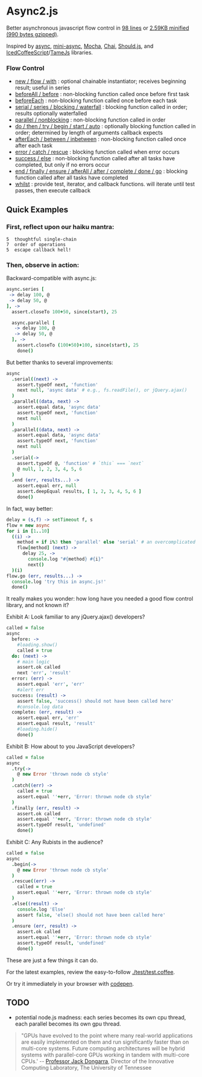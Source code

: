 # Async2.js

Better asynchronous javascript flow control in [98 lines](https://github.com/mikesmullin/async2/blob/stable/js/async2.js) or [2.59KB minified (990 bytes gzipped)](https://raw.github.com/mikesmullin/async2/stable/js/async2.min.js).

Inspired by [async](https://github.com/caolan/async),
[mini-async](https://github.com/mikesmullin/mini-async),
[Mocha](https://github.com/visionmedia/mocha),
[Chai](https://github.com/chaijs/chai),
[Should.js](https://github.com/visionmedia/should.js/), and
[IcedCoffeeScript](http://maxtaco.github.com/coffee-script/)/[TameJs](http://tamejs.org/)
libraries.

### Flow Control

* [new / flow / with](#find-examples-in-the-tests) : optional chainable instantiator; receives beginning result; useful in series
* [beforeAll / before](#find-examples-in-the-tests) : non-blocking function called once before first task
* [beforeEach](#find-examples-in-the-tests) : non-blocking function called once before each task
* [serial / series / blocking / waterfall](#find-examples-in-the-tests) : blocking function called in order; results optionally waterfalled
* [parallel / nonblocking](#find-examples-in-the-tests) : non-blocking function called in order
* [do / then / try / begin / start / auto](#find-examples-in-the-tests) : optionally blocking function called in order; determined by length of arguments callback expects
* [afterEach / between / inbetween](#find-examples-in-the-tests) : non-blocking function called once after each task
* [error / catch / rescue](#find-examples-in-the-tests) : blocking function called when error occurs
* [success / else](#find-examples-in-the-tests) : non-blocking function called after all tasks have completed, but only if no errors occur
* [end / finally / ensure / afterAll / after / complete / done / go](#find-examples-in-the-tests) : blocking function called after all tasks have completed
* [whilst](#find-examples-in-the-tests) : provide test, iterator, and callback functions. will iterate until test passes, then execute callback

## Quick Examples

### First, reflect upon our haiku mantra:

    5  thoughtful single-chain
    7  order of operations
    5  escape callback hell!

<a name="find-examples-in-the-tests" />

### Then, observe in action:

Backward-compatible with async.js:

```coffeescript
async.series [
 -> delay 100, @
 -> delay 50, @
], ->
  assert.closeTo 100+50, since(start), 25

  async.parallel [
   -> delay 100, @
   -> delay 50, @
  ], ->
    assert.closeTo (100+50)+100, since(start), 25
    done()
```

But better thanks to several improvements:

```coffeescript
async
  .serial((next) ->
    assert.typeOf next, 'function'
    next null, 'async data' # e.g., fs.readFile(), or jQuery.ajax()
  )
  .parallel((data, next) ->
    assert.equal data, 'async data'
    assert.typeOf next, 'function'
    next null
  )
  .parallel((data, next) ->
    assert.equal data, 'async data'
    assert.typeOf next, 'function'
    next null
  )
  .serial(->
    assert.typeOf @, 'function' # `this` === `next`
    @ null, 1, 2, 3, 4, 5, 6
  )
  .end (err, results...) ->
    assert.equal err, null
    assert.deepEqual results, [ 1, 2, 3, 4, 5, 6 ]
    done()
```

In fact, way better:

```coffeescript
delay = (s,f) -> setTimeout f, s
flow = new async
for i in [1..10]
  ((i) ->
    method = if i%3 then 'parallel' else 'serial' # an overcomplicated display of flexibility
    flow[method] (next) ->
      delay 25, ->
        console.log "#{method} #{i}"
        next()
  )(i)
flow.go (err, results...) ->
  console.log 'try this in async.js!'
  done()
```

It really makes you wonder: how long have you needed a good flow control library, and not known it?

Exhibit A: Look familiar to any jQuery.ajax() developers?

```coffeescript
called = false
async
  before: ->
    #loading.show()
    called = true
  do: (next) ->
    # main logic
    assert.ok called
    next 'err', 'result'
  error: (err) ->
    assert.equal 'err', 'err'
    #alert err
  success: (result) ->
    assert false, 'success() should not have been called here'
    #console.log data
  complete: (err, result) ->
    assert.equal err, 'err'
    assert.equal result, 'result'
    #loading.hide()
    done()
```

Exhibit B: How about to you JavaScript developers?

```coffeescript
called = false
async
  .try(->
    @ new Error 'thrown node cb style'
  )
  .catch((err) ->
    called = true
    assert.equal ''+err, 'Error: thrown node cb style'
  )
  .finally (err, result) ->
    assert.ok called
    assert.equal ''+err, 'Error: thrown node cb style'
    assert.typeOf result, 'undefined'
    done()
```

Exhibit C: Any Rubists in the audience?

```coffeescript
called = false
async
  .begin(->
    @ new Error 'thrown node cb style'
  )
  .rescue((err) ->
    called = true
    assert.equal ''+err, 'Error: thrown node cb style'
  )
  .else((result) ->
    console.log 'Else'
    assert false, 'else() should not have been called here'
  )
  .ensure (err, result) ->
    assert.ok called
    assert.equal ''+err, 'Error: thrown node cb style'
    assert.typeOf result, 'undefined'
    done()
```

These are just a few things it can do.

For the latest examples, review the easy-to-follow [./test/test.coffee](https://github.com/mikesmullin/async2/blob/stable/test/test.coffee).

Or try it immediately in your browser with [codepen](http://codepen.io/mikesmullin/pen/tscfD).

TODO
----

* potential node.js madness: each series becomes its own cpu thread, each parallel becomes its own gpu thread.

> "GPUs have evolved to the point where many real-world applications are easily implemented on them and run significantly faster than on multi-core systems. Future computing architectures will be hybrid systems with parallel-core GPUs working in tandem with multi-core CPUs.'
-- [Professor Jack Dongarra](http://www.nvidia.com/object/what-is-gpu-computing.html),
Director of the Innovative Computing Laboratory,
The University of Tennessee
